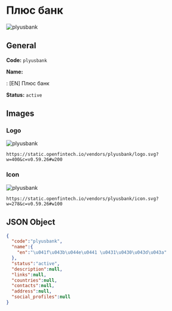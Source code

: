 
# Плюс банк 
![plyusbank](https://static.openfintech.io/vendors/plyusbank/logo.svg?w=400&c=v0.59.26#w200)  

## General 
 
**Code:** `plyusbank` 
 
**Name:** 
 
:	[EN] Плюс банк 
 
**Status:** `active` 
 

## Images 

### Logo 
 
![plyusbank](https://static.openfintech.io/vendors/plyusbank/logo.svg?w=400&c=v0.59.26#w200)  

```
https://static.openfintech.io/vendors/plyusbank/logo.svg?w=400&c=v0.59.26#w200
```  

### Icon 
 
![plyusbank](https://static.openfintech.io/vendors/plyusbank/icon.svg?w=278&c=v0.59.26#w100)  

```
https://static.openfintech.io/vendors/plyusbank/icon.svg?w=278&c=v0.59.26#w100
```  

## JSON Object 

```json
{
  "code":"plyusbank",
  "name":{
    "en":"\u041f\u043b\u044e\u0441 \u0431\u0430\u043d\u043a"
  },
  "status":"active",
  "description":null,
  "links":null,
  "countries":null,
  "contacts":null,
  "address":null,
  "social_profiles":null
}
```  
